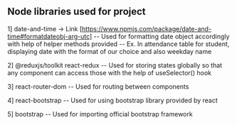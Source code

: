 ## Node libraries used for project

1] date-and-time -> Link [https://www.npmjs.com/package/date-and-time#formatdateobj-arg-utc]
-- Used for formatting date object accordingly with help of helper methods provided
-- Ex. In attendance table for student, displaying date with the format of our choice and also weekday name

2] @reduxjs/toolkit react-redux
-- Used for storing states globally so that any component can access those with the help of useSelector() hook

3] react-router-dom
-- Used for routing between components

4] react-bootstrap
-- Used for using bootstrap library provided by react

5] bootstrap
-- Used for importing official bootstrap framework
